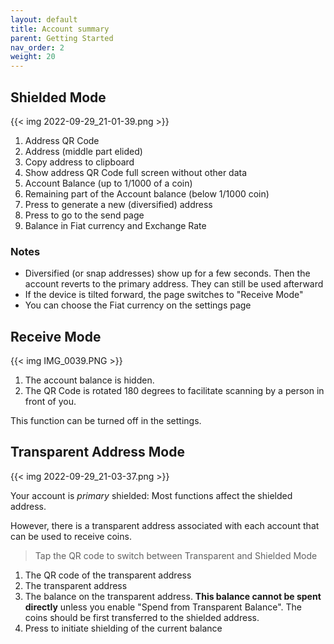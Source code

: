 ```yaml
---
layout: default
title: Account summary
parent: Getting Started
nav_order: 2
weight: 20
---
```


## Shielded Mode

{{< img 2022-09-29_21-01-39.png >}}

1. Address QR Code
2. Address (middle part elided)
3. Copy address to clipboard
4. Show address QR Code full screen without other data
5. Account Balance (up to 1/1000 of a coin)
6. Remaining part of the Account balance (below 1/1000 coin)
7. Press to generate a new (diversified) address
8. Press to go to the send page
9. Balance in Fiat currency and Exchange Rate

### Notes

- Diversified (or snap addresses) show up for a few seconds. Then
the account reverts to the primary address. They can still be used
afterward
- If the device is tilted forward, the page switches to "Receive Mode"
- You can choose the Fiat currency on the settings page

## Receive Mode

{{< img IMG_0039.PNG >}}


1. The account balance is hidden. 
2. The QR Code is rotated 180 degrees to facilitate scanning by a person in front of you.

This function can be turned off in the settings.

## Transparent Address Mode

{{< img 2022-09-29_21-03-37.png >}}

Your account is *primary* shielded: Most functions affect the shielded address.
 
However, there is a transparent address associated with each account that can be used to receive coins. 

> Tap the QR code to switch between Transparent and Shielded Mode

1. The QR code of the transparent address
2. The transparent address
3. The balance on the transparent address. **This balance cannot be spent directly**
unless you enable "Spend from Transparent Balance".
The coins should be first transferred to the shielded address.
4. Press to initiate shielding of the current balance

